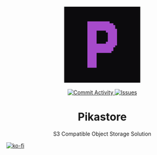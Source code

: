 <div align="center">
    <p align="center">
        <img height="200" width="200" src=".github/logo.png" />
    </p>
    <p align="center">
        <a href="https://github.com/pikastore/pikastore">
            <img alt="Commit Activity" src="https://img.shields.io/github/commit-activity/m/pikastore/pikastore?style=for-the-badge&logo=git&logoColor=A64ACA&labelColor=0C0B0D&color=0C0B0D">
        </a>
        <a href="https://github.com/pikastore/pikastore">
            <img alt="Issues" src="https://img.shields.io/github/issues/pikastore/pikastore?style=for-the-badge&logo=githubactions&logoColor=A64ACA&labelColor=0C0B0D&color=0C0B0D">
        </a>
    </p>
    <p align="center">
        <h1>Pikastore</h1>
        <p>S3 Compatible Object Storage Solution</p>
    </p>
</div>

          

[![ko-fi](https://ko-fi.com/img/githubbutton_sm.svg)](https://ko-fi.com/X8X011ACKP)
